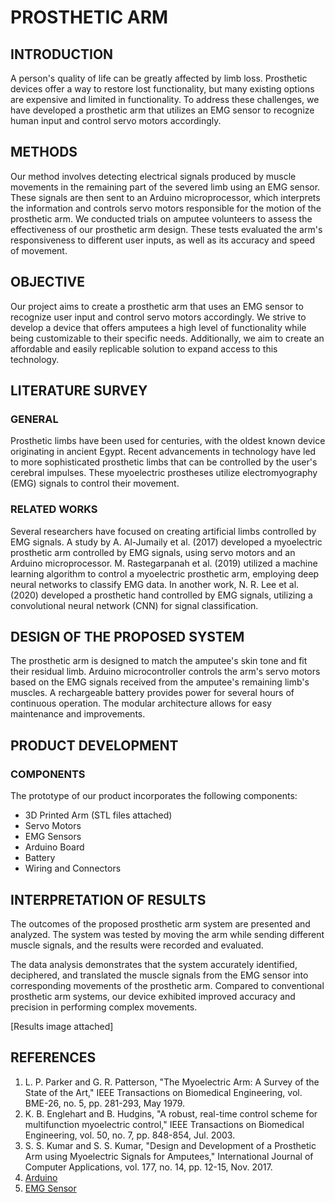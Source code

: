 # PROSTHETIC ARM

## INTRODUCTION

A person's quality of life can be greatly affected by limb loss. Prosthetic devices offer a way to restore lost functionality, but many existing options are expensive and limited in functionality. To address these challenges, we have developed a prosthetic arm that utilizes an EMG sensor to recognize human input and control servo motors accordingly.

## METHODS

Our method involves detecting electrical signals produced by muscle movements in the remaining part of the severed limb using an EMG sensor. These signals are then sent to an Arduino microprocessor, which interprets the information and controls servo motors responsible for the motion of the prosthetic arm. We conducted trials on amputee volunteers to assess the effectiveness of our prosthetic arm design. These tests evaluated the arm's responsiveness to different user inputs, as well as its accuracy and speed of movement.

## OBJECTIVE

Our project aims to create a prosthetic arm that uses an EMG sensor to recognize user input and control servo motors accordingly. We strive to develop a device that offers amputees a high level of functionality while being customizable to their specific needs. Additionally, we aim to create an affordable and easily replicable solution to expand access to this technology.

## LITERATURE SURVEY

### GENERAL

Prosthetic limbs have been used for centuries, with the oldest known device originating in ancient Egypt. Recent advancements in technology have led to more sophisticated prosthetic limbs that can be controlled by the user's cerebral impulses. These myoelectric prostheses utilize electromyography (EMG) signals to control their movement.

### RELATED WORKS

Several researchers have focused on creating artificial limbs controlled by EMG signals. A study by A. Al-Jumaily et al. (2017) developed a myoelectric prosthetic arm controlled by EMG signals, using servo motors and an Arduino microprocessor. M. Rastegarpanah et al. (2019) utilized a machine learning algorithm to control a myoelectric prosthetic arm, employing deep neural networks to classify EMG data. In another work, N. R. Lee et al. (2020) developed a prosthetic hand controlled by EMG signals, utilizing a convolutional neural network (CNN) for signal classification.

## DESIGN OF THE PROPOSED SYSTEM

The prosthetic arm is designed to match the amputee's skin tone and fit their residual limb. Arduino microcontroller controls the arm's servo motors based on the EMG signals received from the amputee's remaining limb's muscles. A rechargeable battery provides power for several hours of continuous operation. The modular architecture allows for easy maintenance and improvements.

## PRODUCT DEVELOPMENT

### COMPONENTS

The prototype of our product incorporates the following components:

- 3D Printed Arm (STL files attached)
- Servo Motors
- EMG Sensors
- Arduino Board
- Battery
- Wiring and Connectors

## INTERPRETATION OF RESULTS

The outcomes of the proposed prosthetic arm system are presented and analyzed. The system was tested by moving the arm while sending different muscle signals, and the results were recorded and evaluated.

The data analysis demonstrates that the system accurately identified, deciphered, and translated the muscle signals from the EMG sensor into corresponding movements of the prosthetic arm. Compared to conventional prosthetic arm systems, our device exhibited improved accuracy and precision in performing complex movements.

[Results image attached]

## REFERENCES

1. L. P. Parker and G. R. Patterson, "The Myoelectric Arm: A Survey of the State of the Art," IEEE Transactions on Biomedical Engineering, vol. BME-26, no. 5, pp. 281-293, May 1979.
2. K. B. Englehart and B. Hudgins, "A robust, real-time control scheme for multifunction myoelectric control," IEEE Transactions on Biomedical Engineering, vol. 50, no. 7, pp. 848-854, Jul. 2003.
3. S. S. Kumar and S. S. Kumar, "Design and Development of a Prosthetic Arm using Myoelectric Signals for Amputees," International Journal of Computer Applications, vol. 177, no. 14, pp. 12-15, Nov. 2017.
4. [Arduino](https://www.arduino.cc/)
5. [EMG Sensor](https://www.advancertechnologies.com/p/myoware-muscle-sensor.html)


                                       



